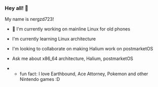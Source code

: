 ### Hey all! 👋
My name is nergzd723!

- 🐧 I'm currently working on mainline Linux for old phones
- I'm currently learning Linux architecture
- I'm looking to collaborate on making Halium work on postmarketOS
- Ask me about x86_64 architecture, Halium, postmarketOS

- * fun fact: I love Earthbound, Ace Attorney, Pokemon and other Nintendo games :D